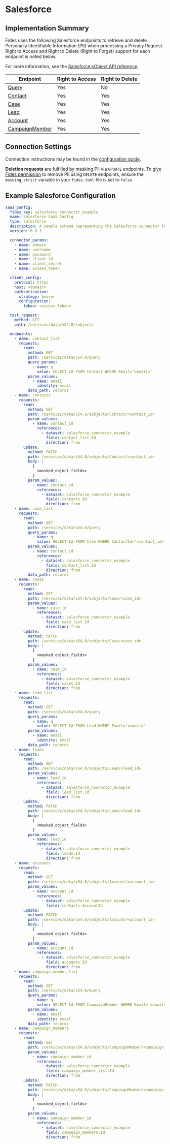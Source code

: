 
# Salesforce

## Implementation Summary

Fides uses the following Salesforce endpoints to retrieve and delete Personally Identifiable Information (PII) when processing a Privacy Request. Right to Access and Right to Delete (Right to Forget) support for each endpoint is noted below.

For more information, see the [Salesforce sObject API reference](https://developer.salesforce.com/docs/atlas.en-us.api_rest.meta/api_rest/resources_sobject_basic_info_post.htm).

|Endpoint | Right to Access | Right to Delete |
|----|----|----|
|[Query](https://developer.salesforce.com/docs/atlas.en-us.238.0.api_rest.meta/api_rest/resources_query.htm) | Yes | No |
|[Contact](https://developer.salesforce.com/docs/atlas.en-us.238.0.object_reference.meta/object_reference/sforce_api_objects_contact.htm) | Yes | Yes |
|[Case](https://developer.salesforce.com/docs/atlas.en-us.238.0.object_reference.meta/object_reference/sforce_api_objects_case.htm) | Yes | Yes |
|[Lead](https://developer.salesforce.com/docs/atlas.en-us.238.0.object_reference.meta/object_reference/sforce_api_objects_lead.htm) | Yes | Yes |
|[Account](https://developer.salesforce.com/docs/atlas.en-us.238.0.object_reference.meta/object_reference/sforce_api_objects_account.htm) | Yes | Yes |
|[CampaignMember](https://developer.salesforce.com/docs/atlas.en-us.238.0.object_reference.meta/object_reference/sforce_api_objects_campaignmember.htm) | Yes | Yes |

## Connection Settings

Connection instructions may be found in the [configuration guide](../saas_config).

**Deletion requests** are fulfilled by masking PII via `UPDATE` endpoints. To [give Fides permission](../../../installation/configuration#configuration-variable-reference) to remove PII using `DELETE` endpoints, ensure the `masking_strict` variable in your `fides.toml` file is set to `false`.

## Example Salesforce Configuration

```yaml
saas_config:
  fides_key: salesforce_connector_example
  name: Salesforce SaaS Config
  type: salesforce
  description: A sample schema representing the Salesforce connector for Fidesops
  version: 0.0.1

  connector_params:
    - name: domain
    - name: username
    - name: password
    - name: client_id
    - name: client_secret
    - name: access_token

  client_config:
    protocol: https
    host: <domain>
    authentication:
      strategy: bearer
      configuration:
        token: <access_token>

  test_request:
    method: GET
    path: /services/data/v54.0/sobjects

  endpoints:
    - name: contact_list
      requests:
        read:
          method: GET
          path: /services/data/v54.0/query
          query_params:
            - name: q
              value: SELECT Id FROM Contact WHERE Email='<email>'
          param_values:
            - name: email
              identity: email
          data_path: records
    - name: contacts
      requests:
        read:
          method: GET
          path: /services/data/v54.0/sobjects/Contact/<contact_id>
          param_values:
            - name: contact_id
              references:
                - dataset: salesforce_connector_example
                  field: contact_list.Id
                  direction: from
        update:
          method: PATCH
          path: /services/data/v54.0/sobjects/Contact/<contact_id>
          body: |
            {
              <masked_object_fields>
            }
          param_values:
            - name: contact_id
              references:
                - dataset: salesforce_connector_example
                  field: contacts.Id
                  direction: from
    - name: case_list
      requests:
        read:
          method: GET
          path: /services/data/v54.0/query
          query_params:
            - name: q
              value: SELECT Id FROM Case WHERE ContactId='<contact_id>'
          param_values:
            - name: contact_id
              references:
                - dataset: salesforce_connector_example
                  field: contact_list.Id
                  direction: from
          data_path: records
    - name: cases
      requests:
        read:
          method: GET
          path: /services/data/v54.0/sobjects/Case/<case_id>
          param_values:
            - name: case_id
              references:
                - dataset: salesforce_connector_example
                  field: case_list.Id
                  direction: from
        update:
          method: PATCH
          path: /services/data/v54.0/sobjects/Case/<case_id>
          body: |
            {
              <masked_object_fields>
            }
          param_values:
            - name: case_id
              references:
                - dataset: salesforce_connector_example
                  field: cases.Id
                  direction: from
    - name: lead_list
      requests:
        read:
          method: GET
          path: /services/data/v54.0/query
          query_params:
            - name: q
              value: SELECT Id FROM Lead WHERE Email='<email>'
          param_values:
            - name: email
              identity: email
          data_path: records
    - name: leads
      requests:
        read:
          method: GET
          path: /services/data/v54.0/sobjects/Lead/<lead_id>
          param_values:
            - name: lead_id
              references:
                - dataset: salesforce_connector_example
                  field: lead_list.Id
                  direction: from
        update:
          method: PATCH
          path: /services/data/v54.0/sobjects/Lead/<lead_id>
          body: |
            {
              <masked_object_fields>
            }
          param_values:
            - name: lead_id
              references:
                - dataset: salesforce_connector_example
                  field: leads.Id
                  direction: from
    - name: accounts
      requests:
        read:
          method: GET
          path: /services/data/v54.0/sobjects/Account/<account_id>
          param_values:
            - name: account_id
              references:
                - dataset: salesforce_connector_example
                  field: contacts.AccountId
        update:
          method: PATCH
          path: /services/data/v54.0/sobjects/Account/<account_id>
          body: |
            {
              <masked_object_fields>
            }
          param_values:
            - name: account_id
              references:
                - dataset: salesforce_connector_example
                  field: accounts.Id
                  direction: from
    - name: campaign_member_list
      requests:
        read:
          method: GET
          path: /services/data/v54.0/query
          query_params:
            - name: q
              value: SELECT Id FROM CampaignMember WHERE Email='<email>'
          param_values:
            - name: email
              identity: email
          data_path: records
    - name: campaign_members
      requests:
        read:
          method: GET
          path: /services/data/v54.0/sobjects/CampaignMember/<campaign_member_id>
          param_values:
            - name: campaign_member_id
              references:
                - dataset: salesforce_connector_example
                  field: campaign_member_list.Id
                  direction: from
        update:
          method: PATCH
          path: /services/data/v54.0/sobjects/CampaignMember/<campaign_member_id>
          body: |
            {
              <masked_object_fields>
            }
          param_values:
            - name: campaign_member_id
              references:
                - dataset: salesforce_connector_example
                  field: campaign_members.Id
                  direction: from
```
